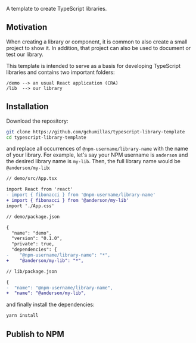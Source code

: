 A template to create TypeScript libraries.

## Motivation

When creating a library or component, it is common to also create a small project to show it. In addition, that project can also be used to document or test our library.

This template is intended to serve as a basis for developing TypeScript libraries and contains two important folders:

```
/demo --> an usual React application (CRA)
/lib  --> our library
```

## Installation

Download the repository:
```bash
git clone https://github.com/gchumillas/typescript-library-template
cd typescript-library-template
```

and replace all occurrences of `@npm-username/library-name` with the name of your library. For example, let's say your NPM username is `anderson` and the desired library name is `my-lib`. Then, the full library name would be `@anderson/my-lib`:

```diff
// demo/src/App.tsx

import React from 'react'
- import { fibonacci } from '@npm-username/library-name'
+ import { fibonacci } from '@anderson/my-lib'
import './App.css'
```

```diff
// demo/package.json

{
  "name": "demo",
  "version": "0.1.0",
  "private": true,
  "dependencies": {
-    "@npm-username/library-name": "*",
+    "@anderson/my-lib": "*",
```

```diff
// lib/package.json

{
-  "name": "@npm-username/library-name",
+  "name": "@anderson/my-lib",
```

and finally install the dependencies:
```bash
yarn install
```

## Publish to NPM
